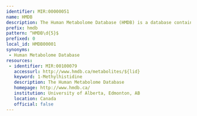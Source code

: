 ```yaml
---
identifier: MIR:00000051
name: HMDB
description: The Human Metabolome Database (HMDB) is a database containing detailed information about small molecule metabolites found in the human body.It contains or links 1) chemical 2) clinical and 3) molecular biology/biochemistry data.
prefix: hmdb
pattern: ^HMDB\d{5}$
prefixed: 0
local_id: HMDB00001
synonyms:
 - Human Metabolome Database
resources:
 - identifier: MIR:00100079
   accessurl: http://www.hmdb.ca/metabolites/${lid}
   keyword: 1-Methylhistidine
   description: The Human Metabolome Database
   homepage: http://www.hmdb.ca/
   institution: University of Alberta, Edmonton, AB
   location: Canada 
   official: false
---
```

